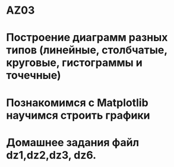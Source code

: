 # AZ03
 # Построение диаграмм разных типов (линейные, столбчатые, круговые, гистограммы и точечные)
 # Познакомимся с Matplotlib научимся строить графики
 # Домашнее задания файл dz1,dz2,dz3, dz6.